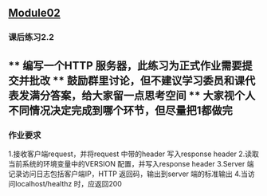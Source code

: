 ## [Module02](https://github.com/realpeiqi/cncamp04/tree/main/moudle02)

### 课后练习2.2

** 编写一个HTTP 服务器，此练习为正式作业需要提交并批改
** 鼓励群里讨论，但不建议学习委员和课代表发满分答案，给大家留一点思考空间
** 大家视个人不同情况决定完成到哪个环节，但尽量把1都做完
---

### 作业要求

1.接收客户端request，并将request 中带的header 写入response header
2.读取当前系统的环境变量中的VERSION 配置，并写入response header
3.Server 端记录访问日志包括客户端IP，HTTP 返回码，输出到server 端的标准输出
4.当访问localhost/healthz 时，应返回200


